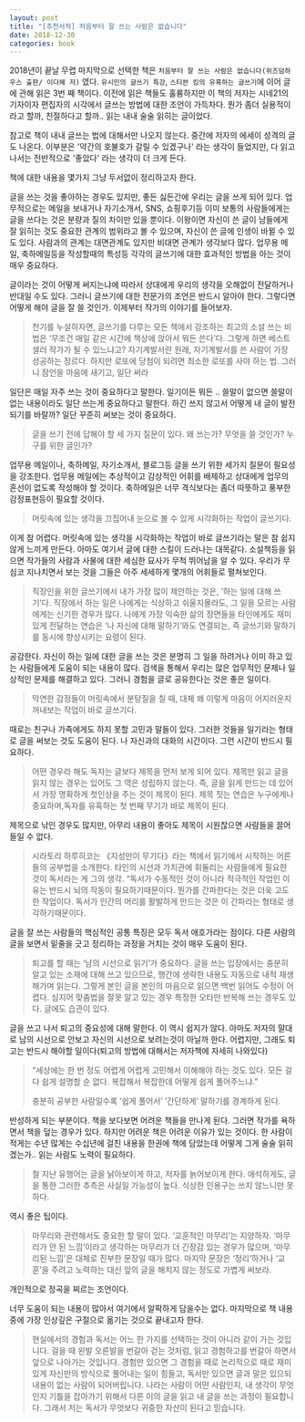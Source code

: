 ```yaml
---
layout: post
title: "[추천서적] 처음부터 잘 쓰는 사람은 없습니다"
date: 2018-12-30
categories: book
---
```


2018년이 끝날 무렵 마지막으로 선택한 책은 `처음부터 잘 쓰는 사람은 없습니다(위즈덤하우스 출판/ 이다혜 저)` 였다. `유시민의 글쓰기 특강`, `스티븐 킹의 유혹하는 글쓰기`에 이어 글에 관해 읽은 3번 째 책이다. 이전에 읽은 책들도 훌륭하지만 이 책의 저자는 시네21의 기자이자 편집자의 시각에서 글쓰는 방법에 대한 조언이 가득차다. 뭔가 좀더 실용적이라고 할까, 친절하다고 할까.. 읽는 내내 술술 읽히는 글이었다. 

참고로 책이 내내 글쓰는 법에 대해서만 나오지 않는다. 중간에 저자의 에세이 성격의 글도 나온다. 이부분은 '약간의 호불호가 갈릴 수 있겠구나' 라는 생각이 들었지만, 다 읽고 나서는 전반적으로 '좋았다' 라는 생각이 더 크게 든다.

책에 대한 내용을 몇가지 그냥 두서없이 정리하고자 한다. 

글을 쓰는 것을 좋아하는 경우도 있지만, 좋든 싫든간에 우리는 글을 쓰게 되어 있다. 업무적으로는 메일을 보내거나 자기소개서, SNS, 쇼핑후기등 이미 보통의 사람들에게는 글을 쓰다는 것은 분량과 질의 차이만 있을 뿐이다. 이왕이면 자신이 쓴 글이 남들에게 잘 읽히는 것도 중요한 관계의 범위라고 볼 수 있으며, 자신이 쓴 글에 인생이 바뀔 수 있도 있다.  사람과의 관계는 대면관계도 있지만 비대면 관계가 생각보다 많다. 업무용 메일, 축하메일등을 작성할때의 특성등 각각의 글쓰기에 대한 효과적인 방법을 아는 것이 매우 중요하다. 

글이라는 것이 어떻게 써지는냐에 따라서 상대에게 우리의 생각을 오해없이 전달하거나 반대일 수도 있다. 그러니 글쓰기에 대한 전문가의 조언은 반드시 알아야 한다. 그렇다면 어떻게 해야 글을 잘 쓸 것인가. 이제부터 작가의 이야기를 들어보자. 

> 천기를 누설하자면, 글쓰기를 다루는 모든 책에서 강조하는 최고의 소설 쓰는 비법은 ‘무조건 매일 같은 시간에 책상에 앉아서 뭐든 쓴다’다. 그렇게 하면 베스트셀러 작가가 될 수 있느냐고? 자기계발서란 원래, 자기계발서를 쓴 사람이 가장 성공하는 장르다. 하지만 로또에 당첨이 되려면 최소한 로또를 사야 하는 법. 그러니 잠언을 마음에 새기고, 일단 써라

일단은 매일 자주 쓰는 것이 중요하다고 말한다. 일기이든 뭐든 .. 쓸말이 없으면 쓸말이 없는 내용이라도 일단 쓰는게 중요하다고 말한다. 하긴 쓰지 않고서 어떻게 내 글이 발전되기를 바랄까? 일단 꾸준히 써보는 것이 중요하다.

> 글을 쓰기 전에 답해야 할 세 가지 질문이 있다. 왜 쓰는가? 무엇을 쓸 것인가? 누구를 위한 글인가?

업무용 메일이나, 축하메일, 자기소개서, 블로그등 글을 쓰기 위한 세가지 질문이 필요성을 강조한다. 업무용 메일에는 추상적이고 감상적인 어휘를 배제하고 상대에게 업무의 혼선이 없도록 작성해야 할 것이다. 축하메일은 너무 격식보다는 좀더 따뜻하고 풍부한 감정표현등이 필요할 것이다. 

> 머릿속에 있는 생각을 끄집어내 눈으로 볼 수 있게 시각화하는 작업이 글쓰기다.

이게 참 어렵다. 머릿속에 있는 생각을 시각화하는 작업이 바로 글쓰기라는 말은 참 쉽지 않게 느끼게 만든다. 아마도 여기서 글에 대한 스킬이 드러나는 대목같다. 소설책등을 읽으면 작가들의 사람과 사물에 대한 세심한 묘사가 무척 뛰어남을 알 수 있다. 우리가 무심코 지나치면서 보는 것을 그들은 아주 세세하게 몇개의 어휘들로 펼쳐보인다. 

> 직장인을 위한 글쓰기에서 내가 가장 많이 제안하는 것은, ‘하는 일에 대해 쓰기’다. 직장에서 하는 일은 나에게는 식상하고 쉬울지몰라도, 그 일을 모르는 사람에게는 신기한 경우가 많다. 나에게 가장 익숙한 삶의 장면들을 타인에게도 재미있게 전달하는 연습은 ‘나 자신에 대해 말하기’와도 연결되는, 즉 글쓰기와 말하기를 동시에 향상시키는 요령이 된다.

공감한다. 자신이 하는 일에 대한 글을 쓰는 것은 분명히 그 일을 하려거나 이미 하고 있는 사람들에게 도움이 되는 내용이 많다. 검색을 통해서 우리는 많은 업무적인 문제나 일상적인 문제를 해결하고 있다. 그러니 경험을 글로 공유한다는 것은 좋은 일이다. 

> 막연한 감정들이 머릿속에서 분탕질을 칠 때, 대체 왜 이렇게 마음이 어지러운지 꺼내보는 작업이 바로 글쓰기다.

때로는 친구나 가족에게도 하지 못할 고민과 말들이 있다. 그러한 것들을 일기라는 형태로 글을 써보는 것도 도움이 된다. 나 자신과의 대화의 시간이다. 그런 시간이 반드시 필요하다. 

> 어떤 경우라 해도 독자는 글보다 제목을 먼저 보게 되어 있다. 제목만 읽고 글을 읽지 않는 경우는 있어도 그 역은 성립하지 
> 않는다. 즉, 글을 읽게 만드는 데 있어서 가장 명확하게 첫인상을 주는 것이 제목이 된다. 제목 짓는 연습은 누구에게나 중요하며,독자를 유혹하는 첫 번째 무기가 바로 제목이 된다.

제목으로 낚인 경우도 많지만, 아무리 내용이 좋아도 제목이 시원찮으면 사람들을 끌어들일 수 없다. 

> 시라토리 하루히코는 《지성만이 무기다》라는 책에서 읽기에서 시작하는 어른들의 공부법을 소개한다. 타인의 시선과 가치관에 휘둘리는 사람들에게 필요한 것이 독서라는 게 그의 생각. “독서가 수동적인 것이 아니라 적극적인 작업인 이유는 반드시 뇌의 작동이 필요하기때문이다. 뭔가를 간파한다는 것은 더욱 고도한 작업이다. 독서가 인간의 머리를 활발하게 만드는 것은 이 간파라는 형태로 생각하기때문이다. 

글을 잘 쓰는 사람들의 핵심적인 공통 특징은 모두 독서 애호가라는 점이다. 다른 사람의 글을 보면서 밑줄을 긋고 정리하는 과정을 거치는 것이 매우 도움이 된다. 

> 퇴고를 할 때는 ‘남의 시선으로 읽기’가 중요하다. 글을 쓰는 입장에서는 충분히 알고 있는 소재에 대해 쓰고 있으므로, 행간에 
> 생략한 내용도 자동으로 내적 재생해가며 읽는다. 그렇게 본인 글을 본인의 마음으로 읽으면 백번 읽어도 수정이 어렵다. 심지어 맞춤법을 잘못 알고 있는 경우 특정한 오타만 반복해 쓰는 경우도 있다. 글에도 습관이 있다. 

글을 쓰고 나서 퇴고의 중요성에 대해 말한다. 이 역시 쉽지가 않다. 아마도 저자의 말대로 남의 시선으로 안보고 자신의 시선으로 보려는것이 아닐까 한다. 어렵지만, 그래도 퇴고는 반드시 해야할 일이다(퇴고의 방법에 대해서는 저자책에 자세히 나와있다)

> “세상에는 한 번 정도 어렵게 어렵게 고민해서 이해해야 하는 것도 있다. 모든 걸 다 쉽게 설명할 순 없다. 복잡해서 복잡한데 어떻게 쉽게 풀어주느냐.”
>
> 충분히 공부한 사람일수록 ‘쉽게 풀어서’ ‘간단하게’ 말하기를 경계하게 된다.

반성하게 되는 부분이다. 책을 보다보면 어려운 책들을 만나게 된다. 그러면 작가를 욕하면서 책을 덮는 경우가 있다. 하지만 어려운 책은 어려운 이유가 있는 것이다. 한 사람이 적게는 수년 많게는 수십년에 걸친 내용을 한권에 책에 담았는데 어떻게 그게 술술 읽히겠는가.. 읽는 사람도 노력이 필요하다. 

> 철 지난 유행어는 글을 낡아보이게 하고, 저자를 늙어보이게 한다. 애석하게도, 글을 통한 그러한 추측은 사실일 가능성이 높다. 식상한 인용구는 쓰지 않느니만 못하다.

역시 좋은 팁이다.

> 마무리와 관련해서도 중요한 할 말이 있다. ‘교훈적인 마무리’는 지양하자. ‘마무리가 안 된 느낌’이라고 생각하는 마무리가 더 긴장감 있는 경우가 많으며, ‘마무리된 느낌’은 대체로 진부한 문장일 때가 많다. 마지막 문장은 ‘정리’하거나 ‘교훈’을 주려고 노력하는 대신 앞의 글을 해치지 않는 정도로 가볍게 써보라.

개인적으로 정곡을 찌르는 조언이다. 

너무 도움이 되는 내용이 많아서 여기에서 알팍하게 담을수는 없다.  마지막으로 책 내용 중에 가장 인상깊은 구절으로 옮기는 것으로 끝내고자 한다. 

> 현실에서의 경험과 독서는 어느 한 가지를 선택하는 것이 아니라 같이 가는 것입니다. 걸을 때 왼발 오른발을 번갈아 걷는 것처럼, 읽고 경험하고를 번갈아 하면서 앞으로 나아가는 것입니다. 경험만 있으면 그 경험을 때로 논리적으로 때로 재미있게 자신만의 방식으로 풀어내는 일이 힘들고, 독서만 있으면 글과 말은 있으되 내용이 없는 사람이 되어버립니다. 나라는 사람이 어떤 사람인지, 내 생각이 무엇인지 기틀을 잡아가기 위해서 다른 이의 글을 읽고 내 글을 쓰는 과정이 필요합니다. 그래서 저는 독서가 무엇보다 귀중한 자산이 된다고 믿습니다.